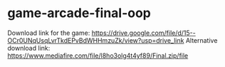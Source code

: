# game-arcade-final-oop
Download link for the game: https://drive.google.com/file/d/15--OCr0UNqUsqLvrTkdEPvBdWHHmzuZk/view?usp=drive_link
Alternative download link: https://www.mediafire.com/file/l8ho3olg4t4yf89/Final.zip/file
